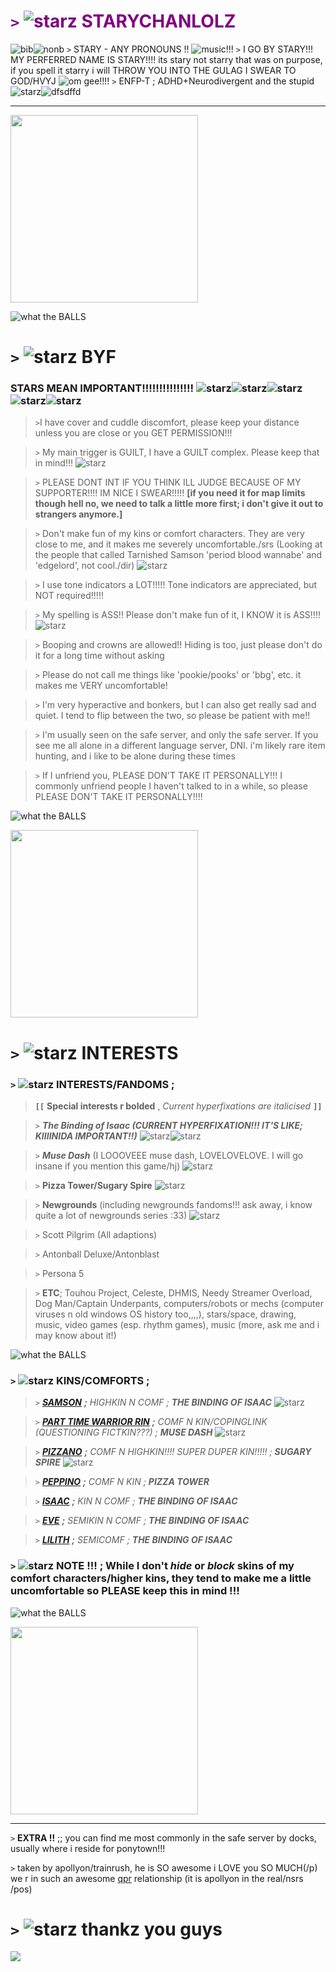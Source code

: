 # <span style="color:purple;"> `>` ![starz](https://pixels.crd.co/assets/images/gallery34/7ff6f67d.gif?v=b3554822) STARYCHANLOLZ </span>
![bib](https://i.postimg.cc/rwvysshd/bisexual-3-stripes-20-px.png)![nonb](https://i.postimg.cc/1533YLnz/non-binary-4-stripes-20-px.png) `>` STARY - ANY PRONOUNS !! ![music!!!](https://pixels.crd.co/assets/images/gallery07/b4a91de4.gif?v=1987e5e0)
`>` I GO BY STARY!!! MY PERFERRED NAME IS STARY!!!! its stary not starry that was on purpose, if you spell it starry i will THROW YOU INTO THE GULAG I SWEAR TO GOD/HVYJ ![om gee!!!!](https://pixels.crd.co/assets/images/gallery56/d1bb4303.gif?v=379361a4)
`>` ENFP-T ; ADHD+Neurodivergent and the stupid ![starz](https://pixels.crd.co/assets/images/gallery45/2c6d0e4d.gif?v=379361a4)![dfsdffd](https://pixels.crd.co/assets/images/gallery134/f68ad51e.gif?v=379361a4)
***

<img src="https://foursouls.com/wp-content/uploads/2022/01/r-blind_rage.png" height=300px;>

![what the BALLS](https://media.discordapp.net/attachments/903364339464044575/1101870897561870366/FC7C0558-6FD4-4673-B57F-16962052BF8F.gif)
# `>` ![starz](https://pixels.crd.co/assets/images/gallery34/7ff6f67d.gif?v=b3554822) **BYF**
### STARS MEAN IMPORTANT!!!!!!!!!!!!!!! ![starz](https://pixels.crd.co/assets/images/gallery34/7ff6f67d.gif?v=b3554822)![starz](https://pixels.crd.co/assets/images/gallery34/7ff6f67d.gif?v=b3554822)![starz](https://pixels.crd.co/assets/images/gallery34/7ff6f67d.gif?v=b3554822)![starz](https://pixels.crd.co/assets/images/gallery34/7ff6f67d.gif?v=b3554822)![starz](https://pixels.crd.co/assets/images/gallery34/7ff6f67d.gif?v=b3554822)
>`>`I have cover and cuddle discomfort, please keep your distance unless you are close or you GET PERMISSION!!!

>`>` My main trigger is GUILT, I have a GUILT complex. Please keep that in mind!!! ![starz](https://pixels.crd.co/assets/images/gallery34/7ff6f67d.gif?v=b3554822)

>`>` PLEASE DONT INT IF YOU THINK ILL JUDGE BECAUSE OF MY SUPPORTER!!!! IM NICE I SWEAR!!!!! **[if you need it for map limits though hell no, we need to talk a little more first; i don't give it out to strangers anymore.]**

>`>` Don't make fun of my kins or comfort characters. They are very close to me, and it makes me severely uncomfortable./srs (Looking at the people that called Tarnished Samson 'period blood wannabe' and 'edgelord', not cool./dir) ![starz](https://pixels.crd.co/assets/images/gallery34/7ff6f67d.gif?v=b3554822)

>`>` I use tone indicators a LOT!!!!! Tone indicators are appreciated, but NOT required!!!!!

>`>` My spelling is ASS!! Please don't make fun of it, I KNOW it is ASS!!!! ![starz](https://pixels.crd.co/assets/images/gallery34/7ff6f67d.gif?v=b3554822)

>`>` Booping and crowns are allowed!! Hiding is too, just please don't do it for a long time without asking

>`>` Please do not call me things like 'pookie/pooks' or 'bbg', etc. it makes me VERY uncomfortable!

>`>` I'm very hyperactive and bonkers, but I can also get really sad and quiet. I tend to flip between the two, so please be patient with me!!

>`>` I'm usually seen on the safe server, and only the safe server. If you see me all alone in a different language server, DNI. i'm likely rare item hunting, and i like to be alone during these times

>`>` If I unfriend you, PLEASE DON'T TAKE IT PERSONALLY!!! I commonly unfriend people I haven't talked to in a while, so please PLEASE DON'T TAKE IT PERSONALLY!!!!

![what the BALLS](https://media.discordapp.net/attachments/903364339464044575/1101870897561870366/FC7C0558-6FD4-4673-B57F-16962052BF8F.gif) 

<img src="https://foursouls.com/wp-content/uploads/2022/01/r-blood_lust.png" height=300px;>

# `>` ![starz](https://pixels.crd.co/assets/images/gallery34/7ff6f67d.gif?v=b3554822) **INTERESTS**
### `>` ![starz](https://pixels.crd.co/assets/images/gallery34/7ff6f67d.gif?v=b3554822) **INTERESTS/FANDOMS ;**
> **`[[`** **Special interests r bolded** , *Current hyperfixations are italicised* **`]]`**

> `>` ***The Binding of Isaac (CURRENT HYPERFIXATION!!! IT'S LIKE; KIIIINIDA IMPORTANT!!)*** ![starz](https://pixels.crd.co/assets/images/gallery34/7ff6f67d.gif?v=b3554822)![starz](https://pixels.crd.co/assets/images/gallery34/7ff6f67d.gif?v=b3554822)

> `>` ***Muse Dash*** (I LOOOVEEE muse dash, LOVELOVELOVE. I will go insane if you mention this game/hj) ![starz](https://pixels.crd.co/assets/images/gallery34/7ff6f67d.gif?v=b3554822)

> `>` **Pizza Tower/Sugary Spire** ![starz](https://pixels.crd.co/assets/images/gallery34/7ff6f67d.gif?v=b3554822)

> `>` **Newgrounds** (including newgrounds fandoms!!! ask away, i know quite a lot of newgrounds series :33) ![starz](https://pixels.crd.co/assets/images/gallery34/7ff6f67d.gif?v=b3554822)

> `>` Scott Pilgrim (All adaptions)

> `>` Antonball Deluxe/Antonblast

> `>` Persona 5

> `>` **ETC**; Touhou Project, Celeste, DHMIS, Needy Streamer Overload, Dog Man/Captain Underpants, computers/robots or mechs (computer viruses n old windows OS history too,,,,), stars/space, drawing, music, video games (esp. rhythm games), music (more, ask me and i may know about it!)

![what the BALLS](https://media.discordapp.net/attachments/903364339464044575/1101870897561870366/FC7C0558-6FD4-4673-B57F-16962052BF8F.gif)

### `>` ![starz](https://pixels.crd.co/assets/images/gallery34/7ff6f67d.gif?v=b3554822) KINS/COMFORTS ;
> `>` [***SAMSON***](https://bindingofisaacrebirth.fandom.com/wiki/Samson) ***;*** *HIGHKIN N COMF ;* ***THE BINDING OF ISAAC*** ![starz](https://pixels.crd.co/assets/images/gallery34/7ff6f67d.gif?v=b3554822)

> `>` [***PART TIME WARRIOR RIN***](https://musedash.fandom.com/wiki/Part-Time_Warrior_Rin) ***;*** *COMF N KIN/COPINGLINK (QUESTIONING FICTKIN???) ;* ***MUSE DASH*** ![starz](https://pixels.crd.co/assets/images/gallery34/7ff6f67d.gif?v=b3554822) 

> `>` [***PIZZANO***](https://sugary-spire.fandom.com/wiki/Pizzano) ***;*** *COMF N HIGHKIN!!!! SUPER DUPER KIN!!!!! ;* ***SUGARY SPIRE*** ![starz](https://pixels.crd.co/assets/images/gallery34/7ff6f67d.gif?v=b3554822)

> `>` [***PEPPINO***](https://pizzatower.miraheze.org/wiki/Peppino) ***;*** *COMF N KIN ;* ***PIZZA TOWER***

> `>` [***ISAAC***](https://bindingofisaacrebirth.fandom.com/wiki/Isaac) ***;*** *KIN N COMF ;* ***THE BINDING OF ISAAC***

> `>` [***EVE***](https://bindingofisaacrebirth.fandom.com/wiki/Eve) ***;*** *SEMIKIN N COMF ;* ***THE BINDING OF ISAAC***

> `>` [***LILITH***](https://bindingofisaacrebirth.fandom.com/wiki/Lilith) ***;*** *SEMICOMF ;* ***THE BINDING OF ISAAC*** 

### `>` ![starz](https://pixels.crd.co/assets/images/gallery34/7ff6f67d.gif?v=b3554822) NOTE !!! ; While I don't *hide* or *block* skins of my comfort characters/higher kins, they tend to make me a little uncomfortable so PLEASE keep this in mind !!!

![what the BALLS](https://media.discordapp.net/attachments/903364339464044575/1101870897561870366/FC7C0558-6FD4-4673-B57F-16962052BF8F.gif) 

<img src="https://foursouls.com/wp-content/uploads/2022/01/r-samsons_blessing.png" height=300;>

<hr>

`>` **EXTRA !!** ;; you can find me most commonly in the safe server by docks, usually where i reside for ponytown!!!

`>` taken by apollyon/trainrush, he is SO awesome i LOVE you SO MUCH(/p) we r in such an awesome <a href="https://en.wikipedia.org/wiki/Queerplatonic_relationship#:~:text=Queerplatonic%20relationships%20(QPR)%20and%20queerplatonic,to%20a%20conventional%20romantic%20relationship.">qpr</a> relationship (it is apollyon in the real/nsrs /pos)

# `>` ![starz](https://pixels.crd.co/assets/images/gallery34/7ff6f67d.gif?v=b3554822) thankz you guys
<a href="https://www.youtube.com/watch?v=gPDjdR3WoaA"><img src="https://media.tenor.com/bkHY4-Okl3MAAAAi/the-binding.gif"></a>
